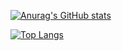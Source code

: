 [![Anurag's GitHub stats](https://github-readme-stats.vercel.app/api?username=cats0713&theme=apprentice_icon=true)](https://github.com/anuraghazra/github-readme-stats)
 
[![Top Langs](https://github-readme-stats.vercel.app/api/top-langs/?username=cats0713&layout=compact&theme=dark)](https://github.com/anuraghazra/github-readme-stats)


